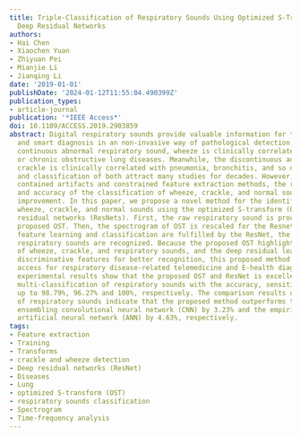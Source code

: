 ```yaml
---
title: Triple-Classification of Respiratory Sounds Using Optimized S-Transform and
  Deep Residual Networks
authors:
- Hai Chen
- Xiaochen Yuan
- Zhiyuan Pei
- Mianjie Li
- Jianqing Li
date: '2019-01-01'
publishDate: '2024-01-12T11:55:04.490399Z'
publication_types:
- article-journal
publication: '*IEEE Access*'
doi: 10.1109/ACCESS.2019.2903859
abstract: Digital respiratory sounds provide valuable information for telemedicine
  and smart diagnosis in an non-invasive way of pathological detection. As the typical
  continuous abnormal respiratory sound, wheeze is clinically correlated with asthma
  or chronic obstructive lung diseases. Meanwhile, the discontinuous adventitious
  crackle is clinically correlated with pneumonia, bronchitis, and so on. The detection
  and classification of both attract many studies for decades. However, due to the
  contained artifacts and constrained feature extraction methods, the reliability
  and accuracy of the classification of wheeze, crackle, and normal sounds need significant
  improvement. In this paper, we propose a novel method for the identification of
  wheeze, crackle, and normal sounds using the optimized S-transform (OST) and deep
  residual networks (ResNets). First, the raw respiratory sound is processed by the
  proposed OST. Then, the spectrogram of OST is rescaled for the Resnet. After the
  feature learning and classification are fulfilled by the ResNet, the classes of
  respiratory sounds are recognized. Because the proposed OST highlights the features
  of wheeze, crackle, and respiratory sounds, and the deep residual learning generates
  discriminative features for better recognition, this proposed method provides reliable
  access for respiratory disease-related telemedicine and E-health diagnosis. The
  experimental results show that the proposed OST and ResNet is excellent for the
  multi-classification of respiratory sounds with the accuracy, sensitivity, and specificity
  up to 98.79%, 96.27% and 100%, respectively. The comparison results of the triple-classification
  of respiratory sounds indicate that the proposed method outperforms the deep-learning-based
  ensembling convolutional neural network (CNN) by 3.23% and the empirical mode decomposition-based
  artificial neural network (ANN) by 4.63%, respectively.
tags:
- Feature extraction
- Training
- Transforms
- crackle and wheeze detection
- Deep residual networks (ResNet)
- Diseases
- Lung
- optimized S-transform (OST)
- respiratory sounds classification
- Spectrogram
- Time-frequency analysis
---
```

